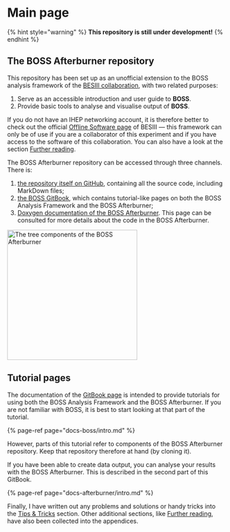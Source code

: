 # Main page

{% hint style="warning" %}
**This repository is still under development!**
{% endhint %}

## The BOSS Afterburner repository

This repository has been set up as an unofficial extension to the BOSS analysis framework of the [BESIII collaboration](http://bes3.ihep.ac.cn), with two related purposes:

1. Serve as an accessible introduction and user guide to **BOSS**.
2. Provide basic tools to analyse and visualise output of **BOSS**.

If you do not have an IHEP networking account, it is therefore better to check out the official [Offline Software page](http://english.ihep.cas.cn/bes/doc/2247.html) of BESIII — this framework can only be of use if you are a collaborator of this experiment and if you have access to the software of this collaboration. You can also have a look at the section [Further reading](docs-appendices/references.md).

The BOSS Afterburner repository can be accessed through three channels. There is:

1. [the repository itself on GitHub](https://github.com/redeboer/BOSS_Afterburner), containing all the source code, including MarkDown files;
2. [the BOSS GitBook](https://redeboer.gitbook.io/boss-gitbook), which contains tutorial-like pages on both the BOSS Analysis Framework and the BOSS Afterburner;
3. [Doxygen documentation of the BOSS Afterburner](https://redeboer.github.io/BOSS_Afterburner/). This page can be consulted for more details about the code in the BOSS Afterburner.

<img src="../fig/BOSS_Repository.png" alt="The tree components of the BOSS Afterburner" width="300"/>

## Tutorial pages

The documentation of the [GitBook page](https://redeboer.gitbook.io/boss-gitbook/) is intended to provide tutorials for using both the BOSS Analysis Framework and the BOSS Afterburner. If you are not familiar with BOSS, it is best to start looking at that part of the tutorial.

{% page-ref page="docs-boss/intro.md" %}

However, parts of this tutorial refer to components of the BOSS Afterburner repository. Keep that repository therefore at hand \(by cloning it\).

If you have been able to create data output, you can analyse your results with the BOSS Afterburner. This is described in the second part of this GitBook.

{% page-ref page="docs-afterburner/intro.md" %}

Finally, I have written out any problems and solutions or handy tricks into the [Tips & Tricks](docs-appendices/tips.md) section. Other additional sections, like [Further reading](docs-appendices/references.md), have also been collected into the appendices.

